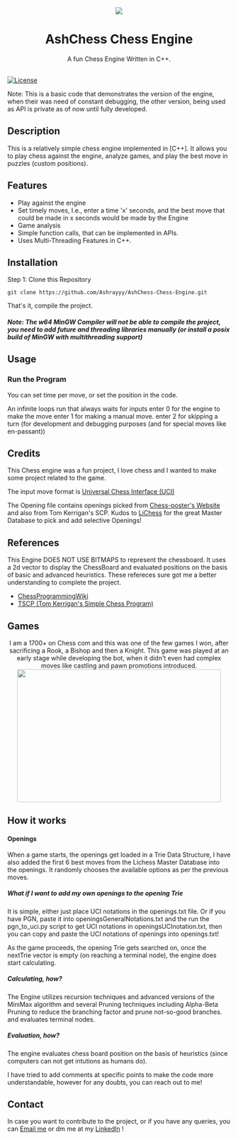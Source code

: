 <div align="center">
  <img src="https://github.com/Ashrayyy/AshChess-Chess-Engine/assets/101005702/bd918025-a04a-4ee1-850c-dfdcdb368c6d"/>

  <h1>AshChess Chess Engine</h3>

  A fun Chess Engine Written in C++.
  <br>
  <br>

</div>

[![License](https://img.shields.io/badge/license-GPLv3-green.svg)](https://opensource.org/license/gpl-3-0)

Note: This is a basic code that demonstrates the version of the engine, when their was need of constant debugging, the other version, being used as API is private as of now until fully developed.

## Description

This is a relatively simple chess engine implemented in [C++]. It allows you to play chess against the engine, analyze games, and play the best move in puzzles (custom positions).

## Features

- Play against the engine
- Set timely moves, I.e., enter a time 'x' seconds, and the best move that could be made in x seconds would be made by the Engine
- Game analysis
- Simple function calls, that can be implemented in APIs.
- Uses Multi-Threading Features in C++.

## Installation

Step 1: Clone this Repository

```
git clone https://github.com/Ashrayyy/AshChess-Chess-Engine.git
```

That's it, compile the project.

##### Note: The w64 MinGW Compiler will not be able to compile the project, you need to add future and threading libraries manually (or install a posix build of MinGW with multithreading support)

## Usage

### Run the Program
You can set time per move, or set the position in the code.

An infinite loops run that always waits for inputs
enter 0 for the engine to make the move
enter 1 for making a manual move.
enter 2 for skipping a turn (for development and debugging purposes (and for special moves like en-passant))

## Credits

This Chess engine was a fun project, I love chess and I wanted to make some project related to the game. 

The input move format is [Universal Chess Interface (UCI)](https://en.wikipedia.org/wiki/Universal_Chess_Interface)

The Opening file contains openings picked from [Chess-poster's Website](https://www.chess-poster.com/english/openings/chess_openings.htm) and also from Tom Kerrigan's SCP. 
Kudos to [LiChess](https://lichess.org/) for the great Master Database to pick and add selective Openings!

## References

This Engine DOES NOT USE BITMAPS to represent the chessboard. It uses a 2d vector to display the ChessBoard and evaluated positions on the basis of basic and advanced heuristics. These refereces sure got me a better understanding to complete the project.

- [ChessProgrammingWiki](https://www.chessprogramming.org/Main_Page)
- [TSCP (Tom Kerrigan's Simple Chess Program)](http://www.tckerrigan.com/Chess/TSCP/)

## Games



<p align="center">
  I am a 1700+ on Chess com and this was one of the few games I won, after sacrificing a Rook, a Bishop and then a Knight. This game was played at an early stage while developing the bot, when it didn't even had complex moves like castling and pawn promotions introduced.
  <br>
  <img width="460" height="300" src="https://github.com/Ashrayyy/AshChess-Chess-Engine/assets/101005702/c1e5dbac-4282-4b96-b5d0-71ba3f48292c">
  <br>
</p>

## How it works

#### Openings
When a game starts, the openings get loaded in a Trie Data Structure, I have also added the first 6 best moves from the Lichess Master Database into the openings. It randomly chooses the available options as per the previous moves.

##### What if I want to add my own openings to the opening Trie
It is simple, either just place UCI notations in the openings.txt file. Or if you have PGN, paste it into openingsGeneralNotations.txt and the run the pgn_to_uci.py script to get UCI notations in openingsUCInotation.txt, then you can copy and paste the UCI notations of openings into openings.txt!

As the game proceeds, the opening Trie gets searched on, once the nextTrie vector is empty (on reaching a terminal node), the engine does start calculating.

##### Calculating, how?

The Engine utilizes recursion techniques and advanced versions of the MiniMax algorithm and several Pruning techniques including Alpha-Beta Pruning to reduce the branching factor and prune not-so-good branches. and evaluates terminal nodes.

##### Evaluation, how?

The engine evaluates chess board position on the basis of heuristics (since computers can not get intutions as humans do).

I have tried to add comments at specific points to make the code more understandable, however for any doubts, you can reach out to me!

## Contact

In case you want to contribute to the project, or if you have any queries, you can [Email me](mailto:ashrayy.tiwari@gmail.com) or dm me at my [LinkedIn](https://www.linkedin.com/in/ashrayy/) !

